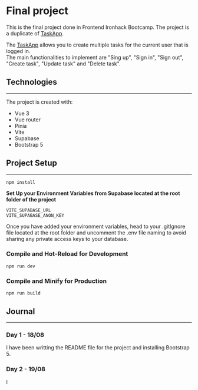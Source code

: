 # Final project
This is the final project done in Frontend Ironhack Bootcamp.
The project is a duplicate of [TaskApp](https://vue-supabase-todo.vercel.app/auth).

The [TaskApp](https://vue-supabase-todo.vercel.app/auth) allows you to create multiple tasks for the current user that is logged in.  
The main functionalities to implement are "Sing up", "Sign in", "Sign out", "Create task", "Update task" and "Delete task".  
  
## Technologies
***
The project is created with:

* Vue 3
* Vue router
* Pinia
* Vite
* Supabase
* Bootstrap 5

## Project Setup
***
```
npm install
```

**Set Up your Environment Variables from Supabase located at the root folder of the project**
```
VITE_SUPABASE_URL
VITE_SUPABASE_ANON_KEY 
```  

Once you have added your environment variables, head to your .gitIgnore file located at the root folder and uncomment the .env file naming to avoid sharing any private access keys to your database.

### Compile and Hot-Reload for Development
```
npm run dev
```

### Compile and Minify for Production
```
npm run build
```  

## Journal
***      
### **Day 1 - 18/08**
I have been writting the README file for the project and installing Bootstrap 5.  

### **Day 2 - 19/08**
I